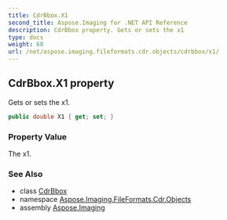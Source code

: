```yaml
---
title: CdrBbox.X1
second_title: Aspose.Imaging for .NET API Reference
description: CdrBbox property. Gets or sets the x1
type: docs
weight: 60
url: /net/aspose.imaging.fileformats.cdr.objects/cdrbbox/x1/
---
```

## CdrBbox.X1 property

Gets or sets the x1.

```csharp
public double X1 { get; set; }
```

### Property Value

The x1.

### See Also

* class [CdrBbox](../)
* namespace [Aspose.Imaging.FileFormats.Cdr.Objects](../../cdrbbox/)
* assembly [Aspose.Imaging](../../../)


